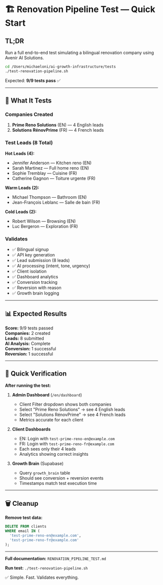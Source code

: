 # 🏗️ Renovation Pipeline Test — Quick Start

## TL;DR

Run a full end-to-end test simulating a bilingual renovation company using Avenir AI Solutions.

```bash
cd /Users/michaeloni/ai-growth-infrastructure/tests
./test-renovation-pipeline.sh
```

Expected: **9/9 tests pass** ✅

---

## 🎯 What It Tests

### **Companies Created**
1. **Prime Reno Solutions** (EN) — 4 English leads
2. **Solutions RénovPrime** (FR) — 4 French leads

### **Test Leads (8 Total)**

**Hot Leads (4):**
- Jennifer Anderson — Kitchen reno (EN)
- Sarah Martinez — Full home reno (EN)
- Sophie Tremblay — Cuisine (FR)
- Catherine Gagnon — Toiture urgente (FR)

**Warm Leads (2):**
- Michael Thompson — Bathroom (EN)
- Jean-François Leblanc — Salle de bain (FR)

**Cold Leads (2):**
- Robert Wilson — Browsing (EN)
- Luc Bergeron — Exploration (FR)

### **Validates**
- ✅ Bilingual signup
- ✅ API key generation
- ✅ Lead submission (8 leads)
- ✅ AI processing (intent, tone, urgency)
- ✅ Client isolation
- ✅ Dashboard analytics
- ✅ Conversion tracking
- ✅ Reversion with reason
- ✅ Growth brain logging

---

## 📊 Expected Results

**Score:** 9/9 tests passed  
**Companies:** 2 created  
**Leads:** 8 submitted  
**AI Analysis:** Complete  
**Conversion:** 1 successful  
**Reversion:** 1 successful  

---

## 🧪 Quick Verification

**After running the test:**

1. **Admin Dashboard** (`/en/dashboard`)
   - Client Filter dropdown shows both companies
   - Select "Prime Reno Solutions" → see 4 English leads
   - Select "Solutions RénovPrime" → see 4 French leads
   - Metrics accurate for each client

2. **Client Dashboards**
   - EN: Login with `test-prime-reno-en@example.com`
   - FR: Login with `test-prime-reno-fr@example.com`
   - Each sees only their 4 leads
   - Analytics showing correct insights

3. **Growth Brain** (Supabase)
   - Query `growth_brain` table
   - Should see conversion + reversion events
   - Timestamps match test execution time

---

## 🗑️ Cleanup

**Remove test data:**
```sql
DELETE FROM clients 
WHERE email IN (
  'test-prime-reno-en@example.com',
  'test-prime-reno-fr@example.com'
);
```

---

**Full documentation:** `RENOVATION_PIPELINE_TEST.md`

**Run test:** `./test-renovation-pipeline.sh`

✅ Simple. Fast. Validates everything.

